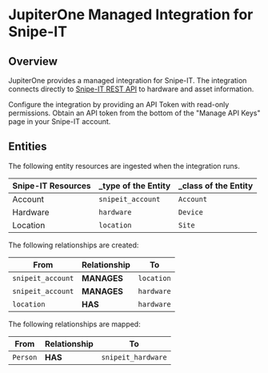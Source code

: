 # JupiterOne Managed Integration for Snipe-IT

## Overview

JupiterOne provides a managed integration for Snipe-IT. The integration connects
directly to [Snipe-IT REST API][1] to hardware and asset information.

Configure the integration by providing an API Token with read-only permissions.
Obtain an API token from the bottom of the "Manage API Keys" page in your
Snipe-IT account.

## Entities

The following entity resources are ingested when the integration runs.

| Snipe-IT Resources | \_type of the Entity | \_class of the Entity |
| ------------------ | -------------------- | --------------------- |
| Account            | `snipeit_account`    | `Account`             |
| Hardware           | `hardware`           | `Device`              |
| Location           | `location`           | `Site`                |

The following relationships are created:

| From              | Relationship | To         |
| ----------------- | ------------ | ---------- |
| `snipeit_account` | **MANAGES**  | `location` |
| `snipeit_account` | **MANAGES**  | `hardware` |
| `location`        | **HAS**      | `hardware` |

The following relationships are mapped:

| From     | Relationship | To                 |
| -------- | ------------ | ------------------ |
| `Person` | **HAS**      | `snipeit_hardware` |

[1]: https://snipe-it.readme.io/reference
